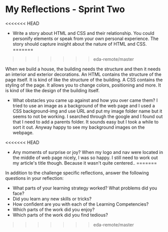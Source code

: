 # My Reflections - Sprint Two



<<<<<<< HEAD
*	Write a story about HTML and CSS and their relationship. You could personify elements or speak from your own personal experience. The story should capture insight about the nature of HTML and CSS.
=======
>>>>>>> eda-remote/master

When we build a  house,  the building needs the  structure and then it needs an interior and exterior decorations.
An HTML contains the structure of the page itself. It is kind of like the structure of the building. A CSS  contains the styling of the page. It allows you to change colors, positioning and more. It is kind of like the design of the building itself.

*	What obstacles you came up against and how you over came them?
I tried to use an image as a background of the web page and I used a CSS background-img and use URL and put my image folder name but it seems to not be working. I searched through the google and I found out that I need to add a parents folder. It sounds easy but I took a while to sort it out. Anyway happy to see my background images on the webpage.

<<<<<<< HEAD
*	Any moments of surprise or joy?
 When my logo and nav were located in the middle of web page nicely, I was so happy.
I still need to work out my article's title though. Because it wasn't quite centered..
=======





In addition to the challenge specific reflections, answer the following questions in your reflection:

* What parts of your learning strategy worked? What problems did you face?
* Did you learn any new skills or tricks?
* How confident are you with each of the Learning Competencies?
* Which parts of the work did you enjoy?
* Which parts of the work did you find tedious?
>>>>>>> eda-remote/master
